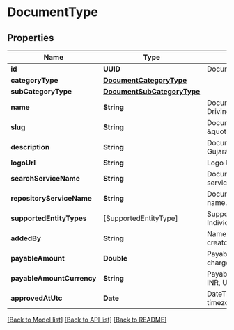 # DocumentType

## Properties
Name | Type | Description | Notes
------------ | ------------- | ------------- | -------------
**id** | **UUID** | Document Type Identifier. | 
**categoryType** | [**DocumentCategoryType**](DocumentCategoryType.md) |  | 
**subCategoryType** | [**DocumentSubCategoryType**](DocumentSubCategoryType.md) |  | 
**name** | **String** | Document Type Name. eg: Driving License. | 
**slug** | **String** | Document Type Unique Slug. eg: \&quot;in.gov.gj.transport.dl\&quot;. | 
**description** | **String** | Document Type description. eg: Gujarat State Driving License. | [optional] 
**logoUrl** | **String** | Logo URL of document type. | 
**searchServiceName** | **String** | Document search repository service name. | [optional] 
**repositoryServiceName** | **String** | Document repository service name. | [optional] 
**supportedEntityTypes** | [SupportedEntityType] | Supported entity types. eg: Individual, Organization. | 
**addedBy** | **String** | Name of the document type creator. | 
**payableAmount** | **Double** | Payable amount if document is chargeable. eg: 10.25. | 
**payableAmountCurrency** | **String** | Payable amount currency. eg: INR, USD etc.,. | [optional] 
**approvedAtUtc** | **Date** | DateTime of approval in UTC timezone. | [optional] 

[[Back to Model list]](../README.md#documentation-for-models) [[Back to API list]](../README.md#documentation-for-api-endpoints) [[Back to README]](../README.md)


